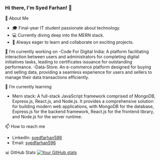 ### Hi there, I'm Syed Farhan! 👋

🌱 About Me
- 🎓 Final-year IT student passionate about technology.
- 💻 Currently diving deep into the MERN stack.
- 🚀 Always eager to learn and collaborate on exciting projects.

🔭 I’m currently working on
  -Code For Digital India: A platform facilitating interaction between users and administrators for completing digital initiatives tasks, leading to certificates issuance for outstanding 
   performance.
  -Data-Store: An e-commerce platform designed for buying and selling data, providing a seamless experience for users and sellers to manage their data transactions efficiently.

🌱 I’m currently learning
- Mern stack: A full-stack JavaScript framework comprised of MongoDB, Express.js, React.js, and Node.js. It provides a comprehensive solution for building modern web applications, with 
  MongoDB for the database, Express.js for the backend framework, React.js for the frontend library, and Node.js for the server runtime.



📫 How to reach me
- LinkedIn: [syedfarhan596](https://www.linkedin.com/in/syedfarhan596/)
- Email: [syedfarhan596](mailto:syedfarhan@gmail.com)



📊 GitHub Stats
[![Your GitHub stats](https://github-readme-stats.vercel.app/api?username=syedfarhan-596&show_icons=true&theme=radical)](https://github.com/syedfarhan-596)
